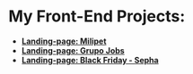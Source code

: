 # My Front-End Projects: 

- **[Landing-page: Milipet](https://github.com/Ravenbells/ravenbellsfrontendpages/tree/0.1)**
- **[Landing-page: Grupo Jobs](https://github.com/Ravenbells/ravenbellsfrontendpages/tree/0.2)**
- **[Landing-page: Black Friday - Sepha](https://github.com/Ravenbells/ravenbellsfrontendpages/tree/0.3)**

